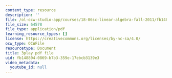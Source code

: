 ```yaml
---
content_type: resource
description: ''
file: /ol-ocw-studio-app/courses/18-06sc-linear-algebra-fall-2011/fb1488040869b7b3359e17ebcb3139e3_QNpj-gOXW9M.pdf
file_size: 64578
file_type: application/pdf
learning_resource_types: []
license: https://creativecommons.org/licenses/by-nc-sa/4.0/
ocw_type: OCWFile
resourcetype: Document
title: 3play pdf file
uid: fb148804-0869-b7b3-359e-17ebcb3139e3
video_metadata:
  youtube_id: null
---
```

